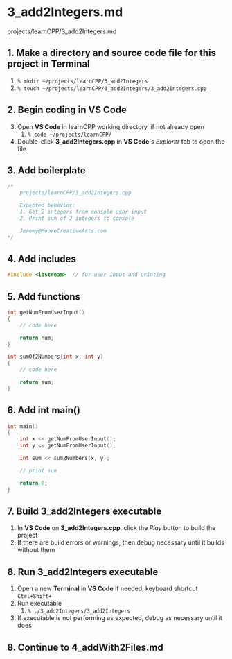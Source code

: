 # 3_add2Integers.md

projects/learnCPP/3_add2Integers.md

## 1. Make a directory and source code file for this project in **Terminal**
1. `% mkdir ~/projects/learnCPP/3_add2Integers`
2. `% touch ~/projects/learnCPP/3_add2Integers/3_add2Integers.cpp`

## 2. Begin coding in **VS Code**
3. Open **VS Code** in learnCPP working directory, if not already open
    1. `% code ~/projects/learnCPP/`
4. Double-click **3_add2Integers.cpp** in **VS Code**'s *Explorer* tab to open the file

## 3. Add boilerplate
```c++
/* 
    projects/learnCPP/3_add2Integers.cpp

    Expected behavior:
    1. Get 2 integers from console user input
    2. Print sum of 2 integers to console

    Jeremy@MooreCreativeArts.com
*/
```

## 4. Add includes
```c++
#include <iostream>  // for user input and printing
```

## 5. Add functions
```c++
int getNumFromUserInput()
{
    // code here

    return num;
}

int sumOf2Numbers(int x, int y)
{
    // code here

    return sum;
}
```

## 6. Add int main()
```c++
int main()
{
    int x << getNumFromUserInput();
    int y << getNumFromUserInput();

    int sum << sum2Numbers(x, y);

    // print sum

    return 0;
}
```

## 7. Build **3_add2Integers** executable
1. In **VS Code** on **3_add2Integers.cpp**, click the *Play* button to build the project
2. If there are build errors or warnings, then debug necessary until it builds without them

## 8. Run **3_add2Integers** executable
1. Open a new **Terminal** in **VS Code** if needed, keyboard shortcut ``Ctrl+Shift+` ``
2. Run executable
    1. `% ./3_add2Integers/3_add2Integers`
3. If executable is not performing as expected, debug as necessary until it does

## 8. Continue to 4_addWith2Files.md
